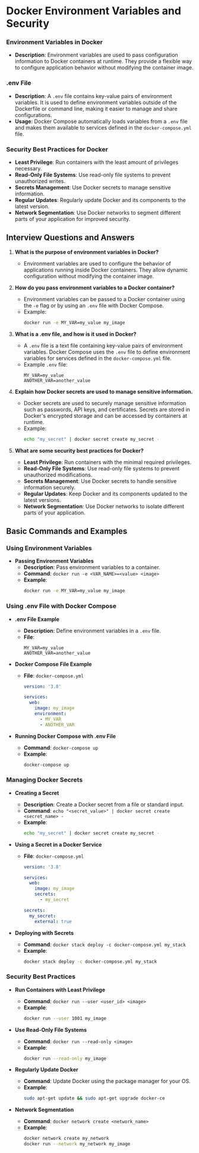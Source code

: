 # Docker Environment Variables and Security

### Environment Variables in Docker
- **Description**: Environment variables are used to pass configuration information to Docker containers at runtime. They provide a flexible way to configure application behavior without modifying the container image.

### .env File
- **Description**: A `.env` file contains key-value pairs of environment variables. It is used to define environment variables outside of the Dockerfile or command line, making it easier to manage and share configurations.
- **Usage**: Docker Compose automatically loads variables from a `.env` file and makes them available to services defined in the `docker-compose.yml` file.

### Security Best Practices for Docker
- **Least Privilege**: Run containers with the least amount of privileges necessary.
- **Read-Only File Systems**: Use read-only file systems to prevent unauthorized writes.
- **Secrets Management**: Use Docker secrets to manage sensitive information.
- **Regular Updates**: Regularly update Docker and its components to the latest version.
- **Network Segmentation**: Use Docker networks to segment different parts of your application for improved security.

## Interview Questions and Answers

1. **What is the purpose of environment variables in Docker?**
   - Environment variables are used to configure the behavior of applications running inside Docker containers. They allow dynamic configuration without modifying the container image.

2. **How do you pass environment variables to a Docker container?**
   - Environment variables can be passed to a Docker container using the `-e` flag or by using an `.env` file with Docker Compose.
   - Example:
     ```bash
     docker run -e MY_VAR=my_value my_image
     ```

3. **What is a .env file, and how is it used in Docker?**
   - A `.env` file is a text file containing key-value pairs of environment variables. Docker Compose uses the `.env` file to define environment variables for services defined in the `docker-compose.yml` file.
   - Example `.env` file:
     ```
     MY_VAR=my_value
     ANOTHER_VAR=another_value
     ```

4. **Explain how Docker secrets are used to manage sensitive information.**
   - Docker secrets are used to securely manage sensitive information such as passwords, API keys, and certificates. Secrets are stored in Docker's encrypted storage and can be accessed by containers at runtime.
   - Example:
     ```bash
     echo "my_secret" | docker secret create my_secret -
     ```

5. **What are some security best practices for Docker?**
   - **Least Privilege**: Run containers with the minimal required privileges.
   - **Read-Only File Systems**: Use read-only file systems to prevent unauthorized modifications.
   - **Secrets Management**: Use Docker secrets to handle sensitive information securely.
   - **Regular Updates**: Keep Docker and its components updated to the latest versions.
   - **Network Segmentation**: Use Docker networks to isolate different parts of your application.

## Basic Commands and Examples

### Using Environment Variables

- **Passing Environment Variables**
  - **Description**: Pass environment variables to a container.
  - **Command**: `docker run -e <VAR_NAME>=<value> <image>`
  - **Example**:
    ```bash
    docker run -e MY_VAR=my_value my_image
    ```

### Using .env File with Docker Compose

- **.env File Example**
  - **Description**: Define environment variables in a `.env` file.
  - **File**:
    ```
    MY_VAR=my_value
    ANOTHER_VAR=another_value
    ```

- **Docker Compose File Example**
  - **File**: `docker-compose.yml`
    ```yaml
    version: '3.8'

    services:
      web:
        image: my_image
        environment:
          - MY_VAR
          - ANOTHER_VAR
    ```

- **Running Docker Compose with .env File**
  - **Command**: `docker-compose up`
  - **Example**:
    ```bash
    docker-compose up
    ```

### Managing Docker Secrets

- **Creating a Secret**
  - **Description**: Create a Docker secret from a file or standard input.
  - **Command**: `echo "<secret_value>" | docker secret create <secret_name> -`
  - **Example**:
    ```bash
    echo "my_secret" | docker secret create my_secret -
    ```

- **Using a Secret in a Docker Service**
  - **File**: `docker-compose.yml`
    ```yaml
    version: '3.8'

    services:
      web:
        image: my_image
        secrets:
          - my_secret

    secrets:
      my_secret:
        external: true
    ```

- **Deploying with Secrets**
  - **Command**: `docker stack deploy -c docker-compose.yml my_stack`
  - **Example**:
    ```bash
    docker stack deploy -c docker-compose.yml my_stack
    ```

### Security Best Practices

- **Run Containers with Least Privilege**
  - **Command**: `docker run --user <user_id> <image>`
  - **Example**:
    ```bash
    docker run --user 1001 my_image
    ```

- **Use Read-Only File Systems**
  - **Command**: `docker run --read-only <image>`
  - **Example**:
    ```bash
    docker run --read-only my_image
    ```

- **Regularly Update Docker**
  - **Command**: Update Docker using the package manager for your OS.
  - **Example**:
    ```bash
    sudo apt-get update && sudo apt-get upgrade docker-ce
    ```

- **Network Segmentation**
  - **Command**: `docker network create <network_name>`
  - **Example**:
    ```bash
    docker network create my_network
    docker run --network my_network my_image
    ```
